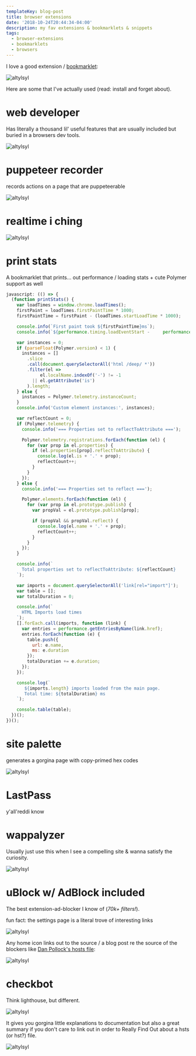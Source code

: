 ```yaml
---
templateKey: blog-post
title: browser extensions
date: '2018-10-24T20:44:34-04:00'
description: my fav extensions & bookmarklets & snippets
tags:
  - browser-extensions
  - bookmarklets
  - browsers
---
```

I love a good extension / [bookmarklet](https://gist.github.com/caseywatts/c0cec1f89ccdb8b469b1):

![altylsyl](https://res.cloudinary.com/cloudimgts/image/upload/v1574474775/aczhbyw1gqgicjcqsolk.png)

Here are some that I've actually used (read: install and forget about). 

# web developer

Has literally a thousand lil' useful features that are usually included but buried in a browsers dev tools. 

![altylsyl](https://res.cloudinary.com/cloudimgts/image/upload/v1574485721/fa7w4gelrb3ufxpricnw.png)

# puppeteer recorder 

records actions on a page that are puppeteerable 

![altylsyl](https://res.cloudinary.com/cloudimgts/image/upload/v1574474818/cjl6hwntk6g7nbsswxdu.png)

# realtime i ching 

![altylsyl](https://res.cloudinary.com/cloudimgts/image/upload/v1574474592/wuw93srglq8fre341o69.png)

# print stats 

A bookmarklet that prints... out performance / loading stats + cute Polymer support as well

```javascript
javascript: (() => {
  (function printStats() {
    var loadTimes = window.chrome.loadTimes();
    firstPaint = loadTimes.firstPaintTime * 1000;
    firstPaintTime = firstPaint - (loadTimes.startLoadTime * 1000);

    console.info(`First paint took ${firstPaintTime}ms`);
    console.info(`${performance.timing.loadEventStart -     performance.timing.navigationStart}ms`);

    var instances = 0;
    if (parseFloat(Polymer.version) < 1) {
      instances = []
        .slice
        .call(document.querySelectorAll('html /deep/ *'))
        .filter(el => 
             el.localName.indexOf('-') != -1 
          || el.getAttribute('is')
        ).length;
    } else {
      instances = Polymer.telemetry.instanceCount;
    }
    console.info('Custom element instances:', instances);

    var reflectCount = 0;
    if (Polymer.telemetry) {
      console.info('=== Properties set to reflectToAttribute ===');

      Polymer.telemetry.registrations.forEach(function (el) {
        for (var prop in el.properties) {
          if (el.properties[prop].reflectToAttribute) {
            console.log(el.is + '.' + prop);
            reflectCount++;
          }
        }
      });
    } else {
      console.info('=== Properties set to reflect ===');

      Polymer.elements.forEach(function (el) {
        for (var prop in el.prototype.publish) {
          var propVal = el.prototype.publish[prop];

          if (propVal && propVal.reflect) {
            console.log(el.name + '.' + prop);
            reflectCount++;
          }
        }
      });
    }

    console.info(`
      Total properties set to reflectToAttribute: ${reflectCount}
    `);

    var imports = document.querySelectorAll('link[rel="import"]');
    var table = [];
    var totalDuration = 0;

    console.info(`
      HTML Imports load times
    `);
    [].forEach.call(imports, function (link) {
      var entries = performance.getEntriesByName(link.href);
      entries.forEach(function (e) {
        table.push({
          url: e.name,
          ms: e.duration
        });
        totalDuration += e.duration;
      });
    });

    console.log(`
       ${imports.length} imports loaded from the main page. 
       Total time: ${totalDuration} ms
    `);

    console.table(table);
  })();
})();
```

# site palette

generates a gorgina page with copy-primed hex codes

![altylsyl](https://res.cloudinary.com/cloudimgts/image/upload/v1574473469/xtwmvuy0plbpfvvzp6g1.png)

# LastPass

y'all'reddi know

# wappalyzer

Usually just use this when I see a compelling site & wanna satisfy the curiosity. 

![altylsyl](https://res.cloudinary.com/cloudimgts/image/upload/v1574486088/dwdnayiasgznybkazv8z.png)

# uBlock w/ AdBlock included

The best extension-ad-blocker I know of (_70k+ filters!_).

fun fact: the settings page is a literal trove of interesting links

![altylsyl](https://res.cloudinary.com/cloudimgts/image/upload/v1574486921/ctnqqy0limnjuu6fvlsi.png)

Any home icon links out to the source / a blog post re the source of the blockers like [Dan Pollock's hosts file](https://someonewhocares.org/hosts/):

![altylsyl](https://res.cloudinary.com/cloudimgts/image/upload/v1574487235/zqyvoxbiwismkracyjuc.png)

# checkbot

Think lighthouse, but different.

![altylsyl](https://res.cloudinary.com/cloudimgts/image/upload/v1574495417/rrjfiio7icduln82q6at.png)

It gives you gorgina little explanations to documentation but also a great summary if you don't care to link out in order to Really Find Out about a hsts (or hst?) file. 

![altylsyl](https://res.cloudinary.com/cloudimgts/image/upload/v1574496568/i7fvj0ainaezdjj2i9yi.png)
